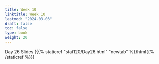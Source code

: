 ```yaml
---
title: Week 10 
linktitle: Week 10
lastmod: "2024-03-03"
draft: false  
toc: false  
type: book  
weight: 20
---
```



Day 26 Slides ({{% staticref "stat120/Day26.html" "newtab" %}}html{{% /staticref %}})
